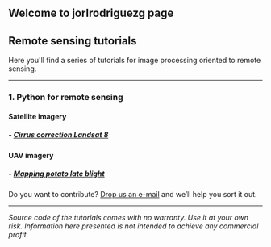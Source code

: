 ## Welcome to jorlrodriguezg page

## Remote sensing tutorials 

Here you'll find a series of tutorials for image processing oriented to remote sensing. 

___

### 1. Python for remote sensing

#### Satellite imagery

##### - [Cirrus correction Landsat 8](Cirrus_Correction_All_Bands_L8.md)

#### UAV imagery

##### - [Mapping potato late blight](Mapping_potato_late_blight_from_UAV-based_multispectral_imagery.md)

Do you want to contribute? [Drop us an e-mail](mailto:jorodriguezga@unal.edu.co.com) and we’ll help you sort it out.

___

*Source code of the tutorials comes with no warranty. Use it at your own risk.*
*Information here presented is not intended to achieve any commercial profit.*


